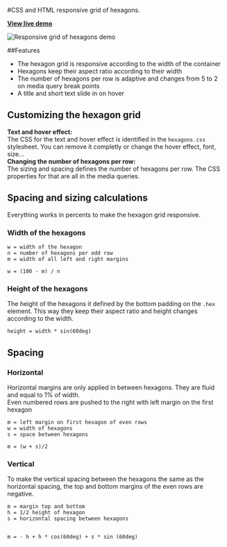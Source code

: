 #CSS and HTML responsive grid of hexagons.

**[View live demo](http://web-tiki.github.io/responsive-grid-of-hexagons/)**

![Responsive grid of hexagons demo](i.imgur.com/COH7pIV.png)

##Features
* The hexagon grid is responsive according to the width of the container
* Hexagons keep their aspect ratio according to their width
* The number of hexagons per row is adaptive and changes from 5 to 2 on media query break points
* A title and short text slide in on hover

## Customizing the hexagon grid
**Text and hover effect:**  
The CSS for the text and hover effect is identified in the `hexagons.css` stylesheet. You can remove it completly or change the hover effect, font, size...  
**Changing the number of hexagons per row:**  
The sizing and spacing defines the number of hexagons per row. The CSS properties for that are all in the media queries.
## Spacing and sizing calculations
Everything works in percents to make the hexagon grid responsive.
### Width of the hexagons
```
w = width of the hexagon
n = number of hexagons per odd row
m = width of all left and right margins

w = (100 - m) / n
```
### Height of the hexagons
The height of the hexagons it defined by the bottom padding on the `.hex` element. This way they keep their aspect ratio and height changes according to the width.
```
height = width * sin(60deg)
```
## Spacing
### Horizontal
Horizontal margins are only applied in between hexagons. They are fluid and equal to 1% of width.  
Even numbered rows are pushed to the right with left margin on the first hexagon 
```
m = left margin on first hexagon of even rows
w = width of hexagons
s = space between hexagons

m = (w + s)/2
```
### Vertical
To make the vertical spacing between the hexagons the same as the horizontal spacing, the top and bottom margins of the even rows are negative.

```
m = margin top and bottom  
h = 1/2 height of hexagon
s = horizontal spacing between hexagons


m = - h + h * cos(60deg) + s * sin (60deg)
```
